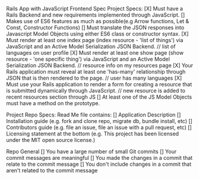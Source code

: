 Rails App with JavaScript Frontend Spec
Project Specs:
[X] Must have a Rails Backend and new requirements implemented through JavaScript.
[] Makes use of ES6 features as much as possible(e.g Arrow functions, Let & Const, Constructor Functions)
[] Must translate the JSON responses into Javascript Model Objects using either ES6 class or constructor syntax.
[X] Must render at least one index page (index resource - 'list of things') via JavaScript and an Active Model Serialization JSON Backend. // list of languages on user profile
[X] Must render at least one show page (show resource - 'one specific thing') via JavaScript and an Active Model Serialization JSON Backend. // resource info on my resources page
[X] Your Rails application must reveal at least one 'has-many' relationship through JSON that is then rendered to the page. // user has many languages
[X] Must use your Rails application to render a form for creating a resource that is submitted dynamically through JavaScript. // new resource is added to recent resources section through JS
[] At least one of the JS Model Objects must have a method on the prototype.


Project Repo Specs:
Read Me file contains:
[] Application Description
[] Installation guide (e.g. fork and clone repo, migrate db, bundle install, etc)
[] Contributors guide (e.g. file an issue, file an issue with a pull request, etc)
[] Licensing statement at the bottom (e.g. This project has been licensed under the MIT open source license.)

Repo General
[] You have a large number of small Git commits
[] Your commit messages are meaningful
[] You made the changes in a commit that relate to the commit message
[] You don't include changes in a commit that aren't related to the commit message
